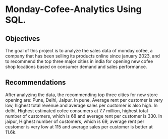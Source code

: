 # Monday-Cofee-Analytics Using SQL.

## Objectives
The goal of this project is to analyze the sales data of monday cofee, a company that has been selling its products online since january 2023, and to recommend the top three major cities in india for opening new cofee shop locations based on consumer demand and sales performance.

## Recommendations
After analyzing the data, the recommending top three cities for new store opening are: Pune, Delhi, Jaipur.
In pune, Average rent per customer is very low, highest total revenue and average sales per customer is also high.
In delhi, Highest estimated cofee consumers at 7.7 million, highest total number of customers, which is 68 and average rent per customer is 330.
In jaipur, Highest number of customers, which is 69, average rent per customer is very low at 115 and average sales per customer is better at 11.6k.
